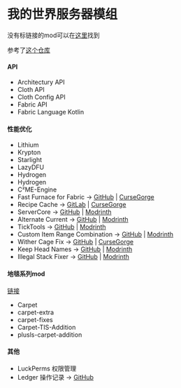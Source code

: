 # 我的世界服务器模组

没有标链接的mod可以在[这里](https://www.redlnn.top/mcmod/)找到

参考了[这个仓库](https://github.com/comp500/fabric-serverside-mods)

#### API

- Architectury API
- Cloth API
- Cloth Config API
- Fabric API
- Fabric Language Kotlin

#### 性能优化

- Lithium
- Krypton
- Starlight
- LazyDFU
- Hydrogen
- Hydrogen
- C²ME-Engine
- Fast Furnace for Fabric -> [GitHub](https://github.com/Tfarcenim/FabricFastFurnace) | [CurseGorge](https://www.curseforge.com/minecraft/mc-mods/fast-furnace-for-fabric)
- Recipe Cache -> [GitLab](https://gitlab.com/biom4st3r/optimizedcrafting) | [CurseGorge](https://www.curseforge.com/minecraft/mc-mods/recipe-cache)
- ServerCore -> [GitHub](https://github.com/Wesley1808/ServerCore-Fabric) | [Modrinth](https://modrinth.com/mod/servercore)
- Alternate Current -> [GitHub](https://github.com/SpaceWalkerRS/alternate-current) | [Modrinth](https://modrinth.com/mod/alternate-current)
- TickTools -> [GitHub](https://github.com/QuiltServerTools/TickTools) | [Modrinth](https://modrinth.com/mod/ticktools)
- Custom Item Range Combination -> [GitHub](https://github.com/OroArmor/CustomItemRangeCombination) | [Modrinth](https://modrinth.com/mod/custom-item-range-combination)
- Wither Cage Fix -> [GitHub](https://gitlab.com/supersaiyansubtlety/wither_cage_fix) | [CurseGorge](https://www.curseforge.com/minecraft/mc-mods/wither-cage-fix)
- Keep Head Names -> [GitHub](https://github.com/Fourmisain/KeepHeadNames) | [Modrinth](https://modrinth.com/mod/keepheadnames)
- Illegal Stack Fixer -> [GitHub](https://github.com/MrMelon54/illegal-stack-fixer-fabric) | [Modrinth](https://www.curseforge.com/minecraft/mc-mods/illegal-stack-fixer)

#### 地毯系列mod

[链接](https://github.com/gnembon/fabric-carpet/wiki/List-of-Carpet-extensions)

- Carpet
- carpet-extra
- carpet-fixes
- Carpet-TIS-Addition
- plusls-carpet-addition

#### 其他

- LuckPerms 权限管理
- Ledger 操作记录 -> [GitHub](https://github.com/QuiltServerTools/Ledger)
